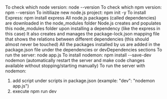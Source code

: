 To check which node version: node --version
To check which npm version: npm --version
To initiliaze new node.js project: npm init -y
To install Express: npm install express
All node.js packages (called dependencies) are downloaded in the node_modules folder
Node.js creates and populates this node_modules folder upon installing a dependency (like the express in this case)
It also creates and manages the package-lock.json mapping file that shows the relations between different dependencies (this should almost never be touched)
All the packages installed by us are added in the package.json file under the dependencies or devDependencies sections
To run the server: node app.js
To install nodemon: npm install --save-dev nodemon (automatically restart the server and make code changes available without stopping/starting manually)
To run the server with nodemon:
  1. add script under scripts in package.json (example: "dev": "nodemon app.js")
  2. execute npm run dev
